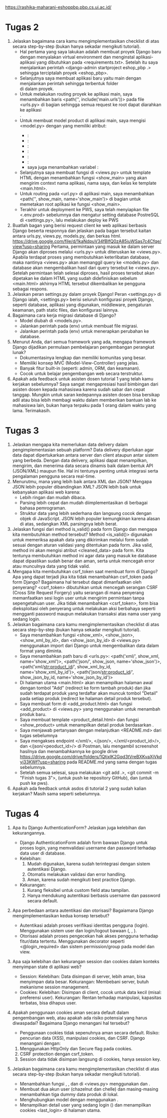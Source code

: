 https://rashika-maharani-eshoppbp.pbp.cs.ui.ac.id/

# Tugas 2
1. Jelaskan bagaimana cara kamu mengimplementasikan checklist di atas secara step-by-step (bukan hanya sekadar mengikuti tutorial).
    - Hal pertama yang saya lakukan adalah membuat proyek Django baru dengan menyalakan virtual environment dan menginstal aplikasi-aplikasi yang dibutuhkan pada <requirements.txt>. Setelah itu saya menjalankan perintah <django-admin startproject eshop_pbp .> sehingga terciptalah proyek <eshop_pbp>.
    - Selanjutnya saya membuat aplikasi baru yaitu main dengan menjalankan perintah <py manage.py startapp main> sehingga terbentuk folder <main> di dalam proyek.
    - Untuk melakukan routing proyek ke aplikasi main, saya menambahkan baris <path('', include('main.urls'))> pada file <urls.py> di bagian <urlpatterns> sehingga semua request ke root dapat diarahkan ke aplikasi <main>.
    - Untuk membuat model product di aplikasi main, saya mengisi <model.py> dengan <product> yang memiliki atribut:
        - <name>:<CharField>
        - <price>:<IntegerField>
        - <descriptiom>:<TextField>
        - <thumbnail>:<UrlField>
        - <cetgory>:<CharField>
        - <isFeatured>:<BooleanField>
        - saya juga menambahkan variabel <stock>:<PositiveIntegerField>
    - Selanjutnya saya membuat fungsi di <views.py> untuk template HTML dengan menambahkan fungsi <show_main> yang akan mengirim context nama aplikasi, nama saya, dan kelas ke template <main.html>.
    - Untuk routing pada <url.py> di aplikasi main, saya menambahkan <path('', show_main, name='show_main')> di bagian <urlpatterns> untuk memetakan root aplikasi ke fungsi <show_main>.
    - Terakhir untuk deployment ke PWS, saya telah menyiapkan file <.env.prod> sebelumnya dan mengatur setting database PostreSQL di <settings.py>, lalu melakukan deploy ke PWS
2. Buatlah bagan yang berisi request client ke web aplikasi berbasis Django beserta responnya dan jelaskan pada bagan tersebut kaitan antara urls.py, views.py, models.py, dan berkas html.
    https://drive.google.com/file/d/1kaNdpuV34fBlfQ0zA85iuWSas7c4Cfqe/view?usp=sharing
    Pertama, permintaan yang masuk ke dalam server Django akan diproses melalui <urls.py> untuk diteruskan ke <views.py>. Apabila terdapat proses yang membutuhkan keterlibatan database, maka nantinya <views.py> akan memanggil query ke <models.py> dan database akan mengembalikan hasil dari query tersebut ke <views.py>. Setelah permintaan telah selesai diproses, hasil proses tersebut akan dipetakan ke dalam HTML yang sudah didefinisikan sebelum <main.html> akhirnya HTML tersebut dikembalikan ke pengguna sebagai respons.
3. Jelaskan peran settings.py dalam proyek Django!
    Peran <settings.py> di Django ialah, <settings.py> berisi seluruh konfigurasi proyek Django, seperti database, aplikasi yang digunakan, middleware, pengaturan keamanan, path static files, dan konfigurasi lainnya.
4. Bagaimana cara kerja migrasi database di Django?
    - Model diubah di <models.py>.
    - Jalankan perintah <py manage.py makemigrations> pada (env) untuk membuat file migrasi.
    - Jalankan perintah <py manage.py migrate> pada (env) untuk menerapkan perubahan ke database.
5. Menurut Anda, dari semua framework yang ada, mengapa framework Django dijadikan permulaan pembelajaran pengembangan perangkat lunak?
    - Dokumentasinya lengkap dan memiliki komunitas yang besar.
    - Memiliki konsep MVC (Model-View-Controller) yang jelas.
    - Banyak fitur built-in (seperti: admin, ORM, dan keamanan).
    - Cocok untuk belajar pengembangan web secara terstruktur.
6. Apakah ada feedback untuk asisten dosen tutorial 1 yang telah kamu kerjakan sebelumnya?
    Saya sangat mengapresiasi hasil bimbingan dari asisten dosen kepada mahasiswa karena sudah sabar dan cepat tanggap. Mungkin untuk saran kedepannya asisten dosen bisa bersikap adil atau bisa lebih membagi waktu dalam memberikan bantuan lab ke mahasiswa lain, bukan hanya terpaku pada 1 orang dalam waktu yang lama. Terimakasih.

# Tugas 3
1. Jelaskan mengapa kita memerlukan data delivery dalam pengimplementasian sebuah platform?
    Data delivery diperlukan agar data dapat dipertukarkan antara server dan client ataupun antar sistem yang berbeda. Dengan data delivery, aplikasi dapat menampilkan, mengirim, dan menerima data secara dinamis baik dalam bentuk API (JSON/XML) maupun file. Hal ini tentunya penting untuk integrasi serta pengalaman pengguna secara real-time.
2. Menurutmu, mana yang lebih baik antara XML dan JSON? Mengapa JSON lebih populer dibandingkan XML?
    JSON lebih baik untuk kebanyakan aplikasi web karena:
    - Lebih ringan dan mudah dibaca.
    - Parsing lebih cepat dan mudah diimplementasikan di berbagai bahasa pemrograman.
    - Struktur data yang lebih sederhana dan langsung cocok dengan objek di JavaScript.
    JSON lebih populer kemungkinan karena alasan di atas, sedangkan XML parsingnya lebih berat.
3. Jelaskan fungsi dari method is_valid() pada form Django dan mengapa kita membutuhkan method tersebut?
    Method <is_valid()> digunakan untuk memeriksa apakah data yang dikirimkan melalui form sudah sesuai dengan aturan validasi yang ditentukan pada form. Jika valid, method ini akan mengisi atribut <cleaned_data> pada form. Kita tentunya membutuhkan method ini agar data yang masuk ke database dapat dipastikan sudah benar dan aman, serta untuk mencegah error atau munculnya data yang tidak valid.
4. Mengapa kita membutuhkan csrf_token saat membuat form di Django? Apa yang dapat terjadi jika kita tidak menambahkan csrf_token pada form Django? Bagaimana hal tersebut dapat dimanfaatkan oleh penyerang?
    <csrf_token> dibutuhkan untuk mencegah serangan CSRF (Cross Site Request Forgery) yaitu serangan di mana penyerang memanfaatkan sesi login user untuk mengirim permintaan tanpa sepengetahuan user. Jika tidak menambahkan <csrf_token>, form bisa dieksploitasi oleh penyerang untuk melakukan aksi berbahaya seperti mengganti password maupun melakukan transaksi atas nama user yang sedang login.
5. Jelaskan bagaimana cara kamu mengimplementasikan checklist di atas secara step-by-step (bukan hanya sekadar mengikuti tutorial).
    - Saya menambahkan fungsi <show_xml>, <show_json>, <show_xml_by_id>, dan <show_json_by_id> di <views.py> menggunakan import <serializers> dari Django untuk mengembalikan data dalam format yang diminta.
    - Saya menambahkan path baru di <urls.py>:
    <path('xml/', show_xml, name='show_xml')>, 
    <path('json/', show_json, name='show_json')>, 
    <path('xml/<str:product_id>/', show_xml_by_id, name='show_xml_by_id')>, 
    <path('json/<str:product_id>/', show_json_by_id, name='show_json_by_id')>
    - Di halaman utama <main.html> akan menampilkan halaman awal dengan tombol "Add" (redirect ke form tambah produk) dan jika sudah terdapat produk yang terdaftar akan muncuk tombol "Detail" pada setiap produk (redirect ke halaman detail produk tersebut).
    - Saya membuat form di <add_product.html> dan fungsi <add_product> di <views.py> yang menggunakan <ProductForm> untuk menambah produk baru.
    - Saya membuat template <product_detail.html> dan fungsi <show_product> untuk menampilkan detail produk berdasarkan <ID>.
    - Saya menjawab pertanyaan dengan melanjutkan <README.md> dari tugas sebelumnya
    - Saya mengakses endpoint </xml/>, </json/>, </xml/<product_id>/>, dan </json/<peoduct_id>/> di Postman, lalu mengambil screenshot hasilnya dan menambahkannya ke google drive <https://drive.google.com/drive/folders/1QtjxIK2Gqd3tVreBXKvaXjVkdyj33KWf?usp=sharing> pada README.md yang sama dengan tugas sebelumnya.
    - Setelah semua selesai, saya melakukan <git add .>, <git commit -m "Finish tugas 3">, <git push origin master> (untuk push ke repository GitHub), dan <git push pws master> (untuk push ke pws).
6. Apakah ada feedback untuk asdos di tutorial 2 yang sudah kalian kerjakan?
    Masih sama seperti sebelumnya.

# Tugas 4
1. Apa itu Django AuthenticationForm? Jelaskan juga kelebihan dan kekurangannya.
    - Django AuthenticationForm adalah form bawaan Django untuk proses login, yang memvalidasi username dan password terhadap data user di database.
    - Kelebihan:
        1. Mudah digunakan, karena sudah terintegrasi dengan sistem autentikasi Django.
        2. Otomatis melakukan validasi dan error handling.
        3. Aman, karena sudah mengikuti best practice Django.
    - Kekurangan:
        1. Kurang fleksibel untuk custom field atau tampilan.
        2. Hanya mendukung autentikasi berbasis username dan password secara default.
2. Apa perbedaan antara autentikasi dan otorisasi? Bagaiamana Django mengimplementasikan kedua konsep tersebut?
    - Autentikasi adalah proses verifikasi identitas pengguna (login). Menggunakan sistem user dan login/logout bawaan (<AuthenticationForm>, <login>, <logout>).
    - Otorisasi adalah proses pengecekan hak akses pengguna terhadap fitur/data tertentu. Menggunakan decorator seperti <@login_required> dan sistem permission/group pada model dan view.
3. Apa saja kelebihan dan kekurangan session dan cookies dalam konteks menyimpan state di aplikasi web?
    - Session:
        Kelebihan: Data disimpan di server, lebih aman, bisa menyimpan data besar.
        Kekurangan: Membebani server, butuh mekanisme session management.
    - Cookies:
        Kelebihan: Disimpan di client, cocok untuk data kecil (misal: preferensi user).
        Kekurangan: Rentan terhadap manipulasi, kapasitas terbatas, bisa dihapus user.
4. Apakah penggunaan cookies aman secara default dalam pengembangan web, atau apakah ada risiko potensial yang harus diwaspadai? Bagaimana Django menangani hal tersebut?
    - Penggunaan cookies tidak sepenuhnya aman secara default. Risiko: pencurian data (XSS), manipulasi cookies, dan CSRF. Django menangani dengan:
    1. Menggunakan HttpOnly dan Secure flag pada cookies.
    2. CSRF protection dengan csrf_token.
    3. Session data tidak disimpan langsung di cookies, hanya session key.

5. Jelaskan bagaimana cara kamu mengimplementasikan checklist di atas secara step-by-step (bukan hanya sekadar mengikuti tutorial).
    - Menambahkan fungsi <registrasi>, <login>, dan <logout> di <views.py> menggunakan <UserCreationForm> dan <AuthenticationForm>.
    - Membuat dua akun user (chazelnut dan chelle) dan masing-masing menambahkan tiga dummy data produk di lokal.
    - Menghubungkan model <Product> dengan <User> menggunakan <ForeignKey>.
    - Menampilkan detail user yang sedang login (<username>) dan menampilkan cookies <last_login> di halaman utama.